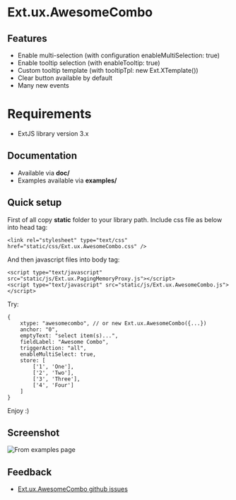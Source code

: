 Ext.ux.AwesomeCombo
===================

Features
--------
>
- Enable multi-selection (with configuration enableMultiSelection: true)
- Enable tooltip selection (with enableTooltip: true)
- Custom tooltip template (with tooltipTpl: new Ext.XTemplate())
- Clear button available by default
- Many new events

Requirements
============
>
- ExtJS library version 3.x

Documentation
-------------
>
- Available via **doc/**
- Examples available via **examples/**

Quick setup
-----------
First of all copy **static** folder to your library path.
Include css file as below into head tag:

	<link rel="stylesheet" type="text/css" href="static/css/Ext.ux.AwesomeCombo.css" />

And then javascript files into body tag:

	<script type="text/javascript" src="static/js/Ext.ux.PagingMemoryProxy.js"></script>
	<script type="text/javascript" src="static/js/Ext.ux.AwesomeCombo.js"></script>

Try:

	{
		xtype: "awesomecombo", // or new Ext.ux.AwesomeCombo({...})
		anchor: "0",
		emptyText: "select item(s)...",
		fieldLabel: "Awesome Combo",
		triggerAction: "all",
		enableMultiSelect: true,
		store: [
			['1', 'One'],
			['2', 'Two'],
			['3', 'Three'],
			['4', 'Four']
		]
	}

Enjoy :)

Screenshot
----------
![From examples page][1]

Feedback
--------
>
- [Ext.ux.AwesomeCombo github issues](https://github.com/revolunet/Ext.ux.BeeCombo/issues)

[1]: https://github.com/revolunet/Ext.ux.BeeCombo/raw/master/screenshot.png